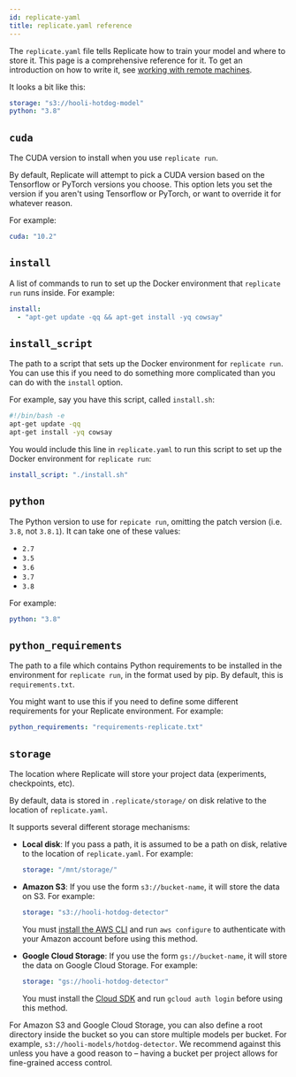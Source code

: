 ```yaml
---
id: replicate-yaml
title: replicate.yaml reference
---
```


The `replicate.yaml` file tells Replicate how to train your model and where to store it. This page is a comprehensive reference for it. To get an introduction on how to write it, see [working with remote machines](working-with-remote-machines.md).

<!-- `replicate.yaml` goes in the same directory as your model's source code. It must be in the root directory (the same directory as the root of your Git repository, for example) because Replicate uses the location of the file to figure out where your model is located. (maybe this lives in tutorial) -->

It looks a bit like this:

```yaml
storage: "s3://hooli-hotdog-model"
python: "3.8"
```

## `cuda`

The CUDA version to install when you use `replicate run`.

By default, Replicate will attempt to pick a CUDA version based on the Tensorflow or PyTorch versions you choose. This option lets you set the version if you aren't using Tensorflow or PyTorch, or want to override it for whatever reason.

For example:

```yaml
cuda: "10.2"
```

## `install`

A list of commands to run to set up the Docker environment that `replicate run` runs inside. For example:

```yaml
install:
  - "apt-get update -qq && apt-get install -yq cowsay"
```

## `install_script`

The path to a script that sets up the Docker environment for `replicate run`. You can use this if you need to do something more complicated than you can do with the `install` option.

For example, say you have this script, called `install.sh`:

```bash
#!/bin/bash -e
apt-get update -qq
apt-get install -yq cowsay
```

You would include this line in `replicate.yaml` to run this script to set up the Docker environment for `replicate run`:

```yaml
install_script: "./install.sh"
```

## `python`

The Python version to use for `repicate run`, omitting the patch version \(i.e. `3.8`, not `3.8.1`\). It can take one of these values:

- `2.7`
- `3.5`
- `3.6`
- `3.7`
- `3.8`

For example:

```yaml
python: "3.8"
```

## `python_requirements`

The path to a file which contains Python requirements to be installed in the environment for `replicate run`, in the format used by pip. By default, this is `requirements.txt`.

You might want to use this if you need to define some different requirements for your Replicate environment. For example:

```yaml
python_requirements: "requirements-replicate.txt"
```

<!-- FIXME: this is an anti-pattern... we want people to be using normal requirements.txt, really... -->

## `storage`

The location where Replicate will store your project data (experiments, checkpoints, etc).

By default, data is stored in `.replicate/storage/` on disk relative to the location of `replicate.yaml`.

It supports several different storage mechanisms:

- **Local disk**: If you pass a path, it is assumed to be a path on disk, relative to the location of `replicate.yaml`. For example:

  ```yaml
  storage: "/mnt/storage/"
  ```

- **Amazon S3**: If you use the form `s3://bucket-name`, it will store the data on S3. For example:

  ```yaml
  storage: "s3://hooli-hotdog-detector"
  ```

  You must [install the AWS CLI](https://docs.aws.amazon.com/cli/latest/userguide/cli-chap-install.html) and run `aws configure` to authenticate with your Amazon account before using this method.

- **Google Cloud Storage**: If you use the form `gs://bucket-name`, it will store the data on Google Cloud Storage. For example:

  ```yaml
  storage: "gs://hooli-hotdog-detector"
  ```

  You must install the [Cloud SDK](https://cloud.google.com/sdk) and run `gcloud auth login` before using this method.

For Amazon S3 and Google Cloud Storage, you can also define a root directory inside the bucket so you can store multiple models per bucket. For example, `s3://hooli-models/hotdog-detector`. We recommend against this unless you have a good reason to – having a bucket per project allows for fine-grained access control.
